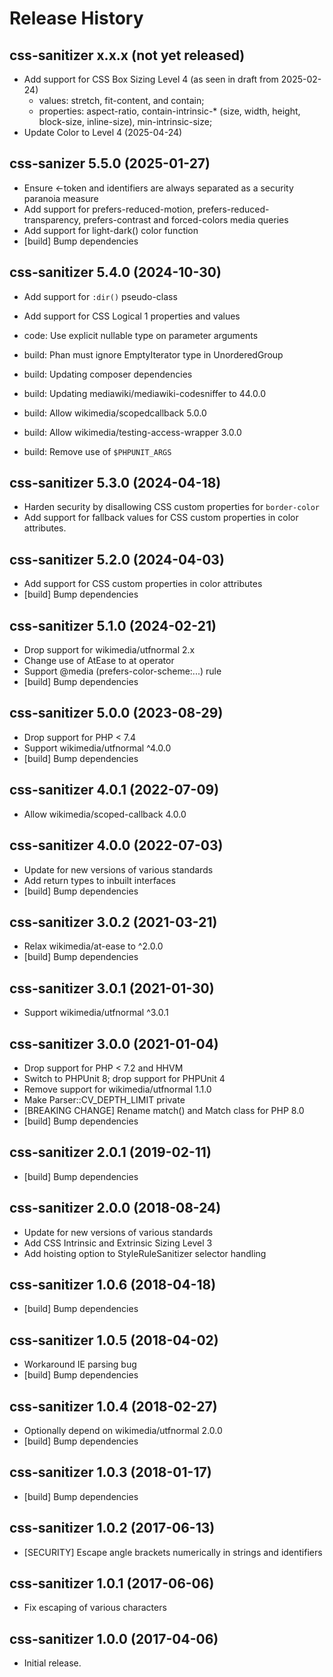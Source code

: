 # Release History

## css-sanitizer x.x.x (not yet released)
* Add support for CSS Box Sizing Level 4 (as seen in draft from 2025-02-24)
	- values: stretch, fit-content, and contain;
	- properties: aspect-ratio, contain-intrinsic-* (size, width, height, block-size, inline-size), min-intrinsic-size;
* Update Color to Level 4 (2025-04-24)

## css-sanizer 5.5.0 (2025-01-27)
* Ensure <-token and identifiers are always separated as a security
  paranoia measure
* Add support for prefers-reduced-motion, prefers-reduced-transparency,
  prefers-contrast and forced-colors media queries
* Add support for light-dark() color function
* [build] Bump dependencies

## css-sanitizer 5.4.0 (2024-10-30)
* Add support for `:dir()` pseudo-class
* Add support for CSS Logical 1 properties and values

* code: Use explicit nullable type on parameter arguments
* build: Phan must ignore EmptyIterator type in UnorderedGroup
* build: Updating composer dependencies
* build: Updating mediawiki/mediawiki-codesniffer to 44.0.0
* build: Allow wikimedia/scopedcallback 5.0.0
* build: Allow wikimedia/testing-access-wrapper 3.0.0
* build: Remove use of `$PHPUNIT_ARGS`

## css-sanitizer 5.3.0 (2024-04-18)
* Harden security by disallowing CSS custom properties for `border-color`
* Add support for fallback values for CSS custom properties in color attributes.

## css-sanitizer 5.2.0 (2024-04-03)
* Add support for CSS custom properties in color attributes
* [build] Bump dependencies

## css-sanitizer 5.1.0 (2024-02-21)
* Drop support for wikimedia/utfnormal 2.x
* Change use of AtEase to at operator
* Support @media (prefers-color-scheme:...) rule
* [build] Bump dependencies

## css-sanitizer 5.0.0 (2023-08-29)
* Drop support for PHP < 7.4
* Support wikimedia/utfnormal ^4.0.0
* [build] Bump dependencies

## css-sanitizer 4.0.1 (2022-07-09)
* Allow wikimedia/scoped-callback 4.0.0

## css-sanitizer 4.0.0 (2022-07-03)
* Update for new versions of various standards
* Add return types to inbuilt interfaces
* [build] Bump dependencies

## css-sanitizer 3.0.2 (2021-03-21)
* Relax wikimedia/at-ease to ^2.0.0
* [build] Bump dependencies

## css-sanitizer 3.0.1 (2021-01-30)
* Support wikimedia/utfnormal ^3.0.1

## css-sanitizer 3.0.0 (2021-01-04)
* Drop support for PHP < 7.2 and HHVM
* Switch to PHPUnit 8; drop support for PHPUnit 4
* Remove support for wikimedia/utfnormal 1.1.0
* Make Parser::CV_DEPTH_LIMIT private
* [BREAKING CHANGE] Rename match() and Match class for PHP 8.0
* [build] Bump dependencies

## css-sanitizer 2.0.1 (2019-02-11)
* [build] Bump dependencies

## css-sanitizer 2.0.0 (2018-08-24)
* Update for new versions of various standards
* Add CSS Intrinsic and Extrinsic Sizing Level 3
* Add hoisting option to StyleRuleSanitizer selector handling

## css-sanitizer 1.0.6 (2018-04-18)
* [build] Bump dependencies

## css-sanitizer 1.0.5 (2018-04-02)
* Workaround IE parsing bug
* [build] Bump dependencies

## css-sanitizer 1.0.4 (2018-02-27)
* Optionally depend on wikimedia/utfnormal 2.0.0
* [build] Bump dependencies

## css-sanitizer 1.0.3 (2018-01-17)
* [build] Bump dependencies

## css-sanitizer 1.0.2 (2017-06-13)
* [SECURITY] Escape angle brackets numerically in strings and identifiers

## css-sanitizer 1.0.1 (2017-06-06)
* Fix escaping of various characters

## css-sanitizer 1.0.0 (2017-04-06)
* Initial release.
